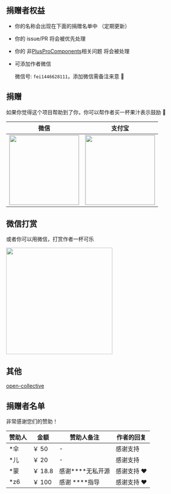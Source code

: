 ## 捐赠者权益

- 你的名称会出现在下面的捐赠名单中 （定期更新）
- 你的 issue/PR 将会被优先处理
- 你的 非[PlusProComponents](/)相关问题 将会被处理
- 可添加作者微信

  微信号: `fei1446628111`，添加微信需备注来意 🌹

## 捐赠

如果你觉得这个项目帮助到了你，你可以帮作者买一杯果汁表示鼓励 🍹

| 微信                                                                                                                                          | 支付宝                                                                                                                                         |
| --------------------------------------------------------------------------------------------------------------------------------------------- | ---------------------------------------------------------------------------------------------------------------------------------------------- |
| <img style="border:1px solid #ccc" src="https://plus-pro-components-1252186245.cos.ap-chengdu.myqcloud.com/wx.jpg" height="188"  width="188"> | <img style="border:1px solid #ccc"  src="https://plus-pro-components-1252186245.cos.ap-chengdu.myqcloud.com/ali.jpg" height="188" width="188"> |

## 微信打赏

或者你可以用微信，打赏作者一杯可乐

<img src="https://plus-pro-components-1252186245.cos.ap-chengdu.myqcloud.com/wx-z.jpg" height="288" width="288">

## 其他

[open-collective](https://opencollective.com/plus-pro-components)

## 捐赠者名单

非常感谢您们的赞助！

| 赞助人 | 金额    | 赞助人备注           | 作者的回复  |
| ------ | ------- | -------------------- | ----------- |
| \*伞   | ￥ 50   | -                    | 感谢支持    |
| \*儿   | ￥ 20   | -                    | 感谢支持    |
| \*蒙   | ￥ 18.8 | 感谢\*\*\*\*无私开源 | 感谢支持 ❤️ |
| \*z6   | ￥ 100  | 感谢 \*\*\*\*指导    | 感谢支持 ❤️ |
